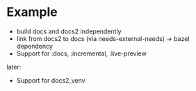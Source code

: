 # Example

* build docs and docs2 independently
* link from docs2 to docs (via needs-external-needs)
  -> bazel dependency
* Support for :docs, :incremental, :live-preview



later:
* Support for docs2_venv
